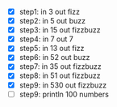 - [x] step1: in 3 out fizz 
- [x] step2: in 5 out buzz 
- [x] step3: in 15 out fizzbuzz
- [x] step4: in 7 out 7
- [x] step5: in 13 out fizz
- [x] step6: in 52 out buzz
- [x] step7: in 35 out fizzbuzz
- [x] step8: in 51 out fizzbuzz
- [x] step9: in 530 out fizzbuzz
- [ ] step9: println 100 numbers
